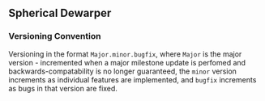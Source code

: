 ## Spherical Dewarper

### Versioning Convention

Versioning in the format `Major.minor.bugfix`, where `Major` is the major version - incremented when a major milestone update is
perfomed and backwards-compatability is no longer guaranteed, the `minor` version increments as individual features are implemented,
and `bugfix` increments as bugs in that version are fixed.
